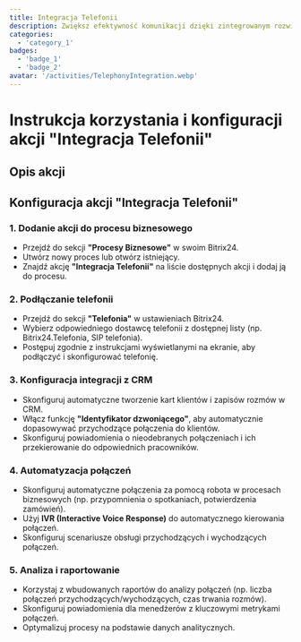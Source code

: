 ```yaml
---
title: Integracja Telefonii
description: Zwiększ efektywność komunikacji dzięki zintegrowanym rozwiązaniom telefonicznym.
categories: 
  - 'category_1'
badges:
  - 'badge_1'
  - 'badge_2'
avatar: '/activities/TelephonyIntegration.webp'
---
```


# Instrukcja korzystania i konfiguracji akcji "Integracja Telefonii"

## Opis akcji

## **Konfiguracja akcji "Integracja Telefonii"**

### 1. Dodanie akcji do procesu biznesowego
- Przejdź do sekcji **"Procesy Biznesowe"** w swoim Bitrix24.
- Utwórz nowy proces lub otwórz istniejący.
- Znajdź akcję **"Integracja Telefonii"** na liście dostępnych akcji i dodaj ją do procesu.

### 2. Podłączanie telefonii
- Przejdź do sekcji **"Telefonia"** w ustawieniach Bitrix24.
- Wybierz odpowiedniego dostawcę telefonii z dostępnej listy (np. Bitrix24.Telefonia, SIP telefonia).
- Postępuj zgodnie z instrukcjami wyświetlanymi na ekranie, aby podłączyć i skonfigurować telefonię.

### 3. Konfiguracja integracji z CRM
- Skonfiguruj automatyczne tworzenie kart klientów i zapisów rozmów w CRM.
- Włącz funkcję **"Identyfikator dzwoniącego"**, aby automatycznie dopasowywać przychodzące połączenia do klientów.
- Skonfiguruj powiadomienia o nieodebranych połączeniach i ich przekierowanie do odpowiednich pracowników.

### 4. Automatyzacja połączeń
- Skonfiguruj automatyczne połączenia za pomocą robota w procesach biznesowych (np. przypomnienia o spotkaniach, potwierdzenia zamówień).
- Użyj **IVR (Interactive Voice Response)** do automatycznego kierowania połączeń.
- Skonfiguruj scenariusze obsługi przychodzących i wychodzących połączeń.

### 5. Analiza i raportowanie
- Korzystaj z wbudowanych raportów do analizy połączeń (np. liczba połączeń przychodzących/wychodzących, czas trwania rozmów).
- Skonfiguruj powiadomienia dla menedżerów z kluczowymi metrykami połączeń.
- Optymalizuj procesy na podstawie danych analitycznych.